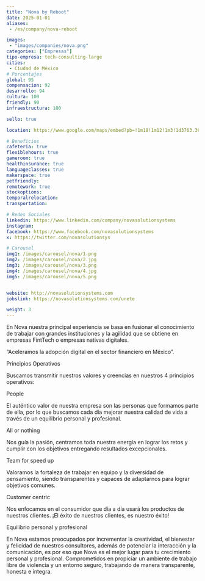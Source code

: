 ```yaml
---
title: "Nova by Reboot"
date: 2025-01-01
aliases:
 - /es/company/nova-reboot

images: 
 - "images/companies/nova.png"
categories: ["Empresas"]
tipo-empresa: tech-consulting-large
cities: 
 - Ciudad de México
# Porcentajes  
global: 95
compensacion: 92
desarrollo: 94
cultura: 100
friendly: 90
infraestructura: 100

sello: true

location: https://www.google.com/maps/embed?pb=!1m18!1m12!1m3!1d3763.361354974175!2d-99.16777342501409!3d19.396786881874984!2m3!1f0!2f0!3f0!3m2!1i1024!2i768!4f13.1!3m3!1m2!1s0x85d2001df411d46d%3A0xe2d7460a1a13552a!2sNova%20by%20reboot!5e0!3m2!1ses-419!2smx!4v1738039150744!5m2!1ses-419!2smx

# Beneficios
cafeteria: true
flexiblehours: true
gameroom: true
healthinsurance: true
languageclasses: true
makerspace: true
petfriendly: 
remotework: true
stockoptions: 
temporalrelocation: 
transportation: 

# Redes Sociales
linkedin: https://www.linkedin.com/company/novasolutionsystems
instagram: 
facebook: https://www.facebook.com/novasolutionsystems
x: https://twitter.com/novasolutionsys

# Carousel
img1: /images/carousel/nova/1.png
img2: /images/carousel/nova/2.jpg
img3: /images/carousel/nova/3.png
img4: /images/carousel/nova/4.jpg
img5: /images/carousel/nova/5.png


website: http://novasolutionsystems.com
jobslink: https://novasolutionsystems.com/unete

weight: 3
---
```


En Nova nuestra principal experiencia se basa en fusionar el conocimiento de trabajar con grandes instituciones y la agilidad que se obtiene en empresas FintTech o empresas nativas digitales.

“Aceleramos la adopción digital en el sector financiero en México”.

Principios Operativos 

Buscamos transmitir nuestros valores y creencias en nuestros 4 principios operativos:

People

El auténtico valor de nuestra empresa son las personas que formamos parte de ella, por lo que buscamos cada día mejorar nuestra calidad de vida a través de un equilibrio personal y profesional.

All or nothing

Nos guía la pasión, centramos toda nuestra energía en lograr los retos y cumplir con los objetivos entregando resultados excepcionales.

Team for speed up

Valoramos la fortaleza de trabajar en equipo y la diversidad de pensamiento, siendo transparentes y capaces de adaptarnos para lograr objetivos comunes.

Customer centric

Nos enfocamos en el consumidor que día a día usará los productos de nuestros clientes. ¡El éxito de nuestros clientes, es nuestro éxito!

Equilibrio personal y profesional

En Nova estamos preocupados por incrementar la creatividad, el bienestar y felicidad de nuestros consultores, además de potenciar la interacción y la comunicación, es por eso que Nova  es el mejor lugar para tu crecimiento personal y profesional. Comprometidos en propiciar un ambiente de trabajo libre de violencia y un entorno seguro, trabajando de manera transparente, honesta e íntegra.
